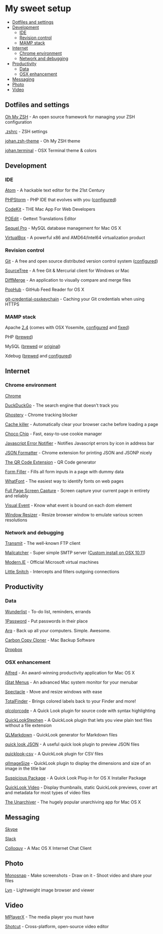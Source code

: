 # My sweet setup

* [Dotfiles and settings](#dotfiles-and-settings)
* [Development](#development)
    * [IDE](#ide)
    * [Revision control](#revision-control)
    * [MAMP stack](#mamp-stack)
* [Internet](#internet)
    * [Chrome environment](#chrome-environment)
    * [Network and debugging](#network-and-debugging)
* [Productivity](#productivity)
    * [Data](#data)
    * [OSX enhancement](#osx-enhancement)
* [Messaging](#messaging)
* [Photo](#photo)
* [Video](#video)

## Dotfiles and settings

[Oh My ZSH](http://ohmyz.sh) - An open source framework for managing your ZSH configuration

[.zshrc](shell/.zshrc) - ZSH settings

[johan.zsh-theme](shell/johan.zsh-theme) - Oh My ZSH theme

[johan.terminal](shell/johan.terminal) - OSX Terminal theme & colors

## Development

### IDE

[Atom](https://atom.io/) - A hackable text editor for the 21st Century

[PHPStorm](https://www.jetbrains.com/phpstorm/download/) - PHP IDE that evolves with you ([configured](ide/phpstorm-settings.jar))

[CodeKit](http://incident57.com/codekit/) - THE Mac App For Web Developers

[POEdit](http://poedit.net/) - Gettext Translations Editor

[Sequel Pro](http://www.sequelpro.com/) - MySQL database management for Mac OS X

[VirtualBox](https://www.virtualbox.org/wiki/Downloads) - A powerful x86 and AMD64/Intel64 virtualization product

### Revision control

[Git](http://git-scm.com/downloads) - A free and open source distributed version control system ([configured](git))

[SourceTree](http://www.sourcetreeapp.com/) - A free Git & Mercurial client for Windows or Mac

[DiffMerge](https://sourcegear.com/diffmerge/downloads.php) - An application to visually compare and merge files

[PopHub](http://questbe.at/pophub/) - GitHub Feed Reader for OS X

[git-credential-osxkeychain](https://help.github.com/articles/caching-your-github-password-in-git/) - Caching your Git credentials when using HTTPS

### MAMP stack

Apache [2.4](https://httpd.apache.org/docs/2.4/) (comes with OSX Yosemite, [configured](mamp/httpd.conf) and [fixed](https://gist.github.com/johansatge/968f981128ab0ca49ce4))

PHP ([brewed](https://github.com/Homebrew/homebrew-php))

MySQL ([brewed](https://github.com/Homebrew/homebrew/blob/master/Library/Formula/mysql.rb) or [original](http://dev.mysql.com/downloads/mysql/))

Xdebug ([brewed](https://github.com/homebrew/homebrew-php/blob/master/Formula/php56-xdebug.rb) and [configured](mamp/xdebug.conf))

## Internet

### Chrome environment

[Chrome](https://www.google.fr/chrome/browser/)

[DuckDuckGo](https://duckduckgo.com/?q=%s) - The search engine that doesn't track you

[Ghostery](https://www.ghostery.com/) - Chrome tracking blocker

[Cache killer](https://chrome.google.com/webstore/detail/cache-killer/jpfbieopdmepaolggioebjmedmclkbap) - Automatically clear your browser cache before loading a page

[Choco Chip](https://chrome.google.com/webstore/detail/chocochip-cookie-manager/cdllihdpcibkhhkidaicoeeiammjkokm) - Fast, easy-to-use cookie manager

[Javascript Error Notifier](https://chrome.google.com/webstore/detail/javascript-errors-notifie/jafmfknfnkoekkdocjiaipcnmkklaajd) - Notifies Javascript errors by icon in address bar

[JSON Formatter](https://github.com/callumlocke/json-formatter) - Chrome extension for printing JSON and JSONP nicely

[The QR Code Extension](https://chrome.google.com/webstore/detail/the-qr-code-extension/oijdcdmnjjgnnhgljmhkjlablaejfeeb) - QR Code generator

[Form Filler](https://chrome.google.com/webstore/detail/form-filler/bnjjngeaknajbdcgpfkgnonkmififhfo) - Fills all form inputs in a page with dummy data

[WhatFont](https://chrome.google.com/webstore/detail/whatfont/jabopobgcpjmedljpbcaablpmlmfcogm) - The easiest way to identify fonts on web pages

[Full Page Screen Capture](https://chrome.google.com/webstore/detail/full-page-screen-capture/fdpohaocaechififmbbbbbknoalclacl) - Screen capture your current page in entirety and reliably

[Visual Event](https://chrome.google.com/webstore/detail/visual-event/pbmmieigblcbldgdokdjpioljjninaim) - Know what event is bound on each dom element

[Window Resizer](https://chrome.google.com/webstore/detail/window-resizer/kkelicaakdanhinjdeammmilcgefonfh) - Resize browser window to emulate various screen resolutions

### Network and debugging

[Transmit](http://panic.com/transmit/) - The well-known FTP client

[Mailcatcher](http://mailcatcher.me/) - Super simple SMTP server ([Custom install on OSX 10.11](mamp/mailcatcher.md))

[Modern.IE](https://www.modern.ie/fr-fr/virtualization-tools) - Official Microsoft virtual machines

[Little Snitch](https://www.obdev.at/products/littlesnitch/index.html) - Intercepts and filters outgoing connections

## Productivity

### Data

[Wunderlist](https://www.wunderlist.com) - To-do list, reminders, errands

[1Password](https://agilebits.com/onepassword) - Put passwords in their place

[Arq](https://www.arqbackup.com) - Back up all your computers. Simple. Awesome.

[Carbon Copy Cloner](http://bombich.com/) - Mac Backup Software

[Dropbox](https://www.dropbox.com/)

### OSX enhancement

[Alfred](http://www.alfredapp.com/) - An award-winning productivity application for Mac OS X

[iStat Menus](http://bjango.com/mac/istatmenus/) - An advanced Mac system monitor for your menubar

[Spectacle](http://spectacleapp.com) - Move and resize windows with ease

[TotalFinder](http://totalfinder.binaryage.com/) - Brings colored labels back to your Finder and more!

[qlcolorcode](https://code.google.com/p/qlcolorcode/) - A Quick Look plugin for source code with syntax highlighting

[QuickLookStephen](http://whomwah.github.io/qlstephen/) - A QuickLook plugin that lets you view plain text files without a file extension

[QLMarkdown](https://github.com/toland/qlmarkdown) - QuickLook generator for Markdown files

[quick look JSON](http://www.sagtau.com/quicklookjson.html) - A useful quick look plugin to preview JSON files

[quicklook-csv](https://github.com/p2/quicklook-csv) - A QuickLook plugin for CSV files

[qlImageSize](https://github.com/Nyx0uf/qlImageSize) - QuickLook plugin to display the dimensions and size of an image in the title bar

[Suspicious Package](http://www.mothersruin.com/software/SuspiciousPackage/) - A Quick Look Plug-in for OS X Installer Package

[QuickLook Video](https://github.com/Marginal/QLVideo) - Display thumbnails, static QuickLook previews, cover art and metadata for most types of video files

[The Unarchiver](http://unarchiver.c3.cx/unarchiver) - The hugely popular unarchiving app for Mac OS X

## Messaging

[Skype](http://www.skype.com/)

[Slack](https://itunes.apple.com/us/app/slack-team-communication/id618783545?mt=8)

[Colloquy](http://colloquy.info/) - A Mac OS X Internet Chat Client

## Photo

[Monosnap](https://monosnap.com/welcome) - Make screenshots - Draw on it - Shoot video and share your files

[Lyn](http://www.lynapp.com/) - Lightweight image browser and viewer

## Video

[MPlayerX](http://mplayerx.org/) - The media player you must have

[Shotcut](http://shotcut.org/) - Cross-platform, open-source video editor
